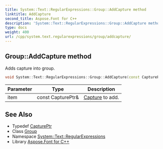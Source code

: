 ```yaml
---
title: System::Text::RegularExpressions::Group::AddCapture method
linktitle: AddCapture
second_title: Aspose.Font for C++
description: 'System::Text::RegularExpressions::Group::AddCapture method. Adds capture into group in C++.'
type: docs
weight: 400
url: /cpp/system.text.regularexpressions/group/addcapture/
---
```

## Group::AddCapture method


Adds capture into group.

```cpp
void System::Text::RegularExpressions::Group::AddCapture(const CapturePtr &item)
```


| Parameter | Type | Description |
| --- | --- | --- |
| item | const CapturePtr\& | [Capture](../../capture/) to add. |

## See Also

* Typedef [CapturePtr](../../captureptr/)
* Class [Group](../)
* Namespace [System::Text::RegularExpressions](../../)
* Library [Aspose.Font for C++](../../../)
